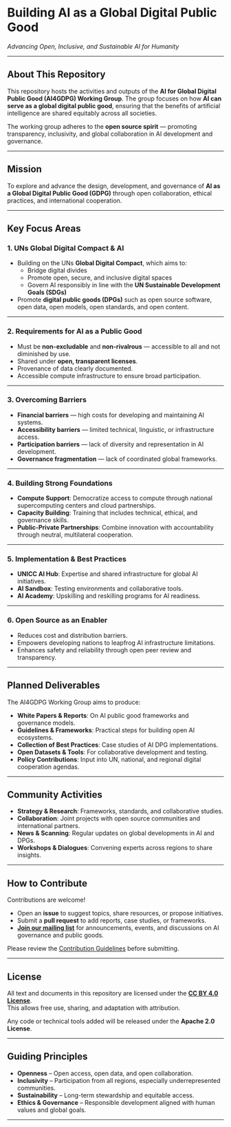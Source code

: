 # Building AI as a Global Digital Public Good  
*Advancing Open, Inclusive, and Sustainable AI for Humanity*  

---

## About This Repository  
This repository hosts the activities and outputs of the **AI for Global Digital Public Good (AI4GDPG) Working Group**.  The group focuses on how **AI can serve as a global digital public good**, ensuring that the benefits of artificial intelligence are shared equitably across all societies.  

The working group adheres to the **open source spirit** — promoting transparency, inclusivity, and global collaboration in AI development and governance.  

---

## Mission  
To explore and advance the design, development, and governance of **AI as a Global Digital Public Good (GDPG)** through open collaboration, ethical practices, and international cooperation.  

---

## Key Focus Areas  

### 1. UNs Global Digital Compact & AI  
- Building on the UNs **Global Digital Compact**, which aims to:  
  - Bridge digital divides  
  - Promote open, secure, and inclusive digital spaces  
  - Govern AI responsibly in line with the **UN Sustainable Development Goals (SDGs)**  
- Promote **digital public goods (DPGs)** such as open source software, open data, open models, open standards, and open content.  

---

### 2. Requirements for AI as a Public Good  
- Must be **non-excludable** and **non-rivalrous** — accessible to all and not diminished by use.  
- Shared under **open, transparent licenses**.  
- Provenance of data clearly documented.  
- Accessible compute infrastructure to ensure broad participation.  

---

### 3. Overcoming Barriers  
- **Financial barriers** — high costs for developing and maintaining AI systems.  
- **Accessibility barriers** — limited technical, linguistic, or infrastructure access.  
- **Participation barriers** — lack of diversity and representation in AI development.  
- **Governance fragmentation** — lack of coordinated global frameworks.  

---

### 4. Building Strong Foundations  
- **Compute Support**: Democratize access to compute through national supercomputing centers and cloud partnerships.  
- **Capacity Building**: Training that includes technical, ethical, and governance skills.  
- **Public-Private Partnerships**: Combine innovation with accountability through neutral, multilateral cooperation.  

---

### 5. Implementation & Best Practices  
- **UNICC AI Hub**: Expertise and shared infrastructure for global AI initiatives.  
- **AI Sandbox**: Testing environments and collaborative tools.  
- **AI Academy**: Upskilling and reskilling programs for AI readiness.  

---

### 6. Open Source as an Enabler  
- Reduces cost and distribution barriers.  
- Empowers developing nations to leapfrog AI infrastructure limitations.  
- Enhances safety and reliability through open peer review and transparency.  

---

## Planned Deliverables  
The AI4GDPG Working Group aims to produce:  
- **White Papers & Reports**: On AI public good frameworks and governance models.  
- **Guidelines & Frameworks**: Practical steps for building open AI ecosystems.  
- **Collection of Best Practices**: Case studies of AI DPG implementations.  
- **Open Datasets & Tools**: For collaborative development and testing.  
- **Policy Contributions**: Input into UN, national, and regional digital cooperation agendas.  

---

## Community Activities  
- **Strategy & Research**: Frameworks, standards, and collaborative studies.  
- **Collaboration**: Joint projects with open source communities and international partners.  
- **News & Scanning**: Regular updates on global developments in AI and DPGs.  
- **Workshops & Dialogues**: Convening experts across regions to share insights.  

---

## How to Contribute  
Contributions are welcome!  
- Open an **issue** to suggest topics, share resources, or propose initiatives.  
- Submit a **pull request** to add reports, case studies, or frameworks.  
- **[Join our mailing list](https://groups.io/g/ai4gdpg)** for announcements, events, and discussions on AI governance and public goods.

Please review the [Contribution Guidelines](CONTRIBUTING.md) before submitting.

---

## License  
All text and documents in this repository are licensed under the **[CC BY 4.0 License](https://creativecommons.org/licenses/by/4.0/)**.  
This allows free use, sharing, and adaptation with attribution.  

Any code or technical tools added will be released under the **Apache 2.0 License**.  

---

## Guiding Principles

- **Openness** – Open access, open data, and open collaboration.  
- **Inclusivity** – Participation from all regions, especially underrepresented communities.  
- **Sustainability** – Long-term stewardship and equitable access.  
- **Ethics & Governance** – Responsible development aligned with human values and global goals.  

---
